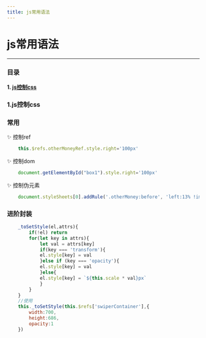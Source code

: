 ```yaml
---
title: js常用语法
---
```



# js常用语法

----
### 目录
**1. [js控制css](#jump1)**   


### <span id="jump1">1.js控制css</span>
### 常用
:sparkles: 控制ref
``` js
    this.$refs.otherMoneyRef.style.right='100px'
```
:sparkles: 控制dom
``` js
    document.getElementById("box1").style.right='100px'
```
:sparkles: 控制伪元素
``` js
    document.styleSheets[0].addRule('.otherMoney:before', 'left:13% !important');
```
### 进阶封装
``` js
    _toSetStyle(el,attrs){
        if(!el) return
        for(let key in attrs){
            let val = attrs[key]
            if(key === 'transform'){
            el.style[key] = val
            }else if (key === 'opacity'){
            el.style[key] = val
            }else{
            el.style[key] = `${this.scale * val}px`
            }
        }
    }
    //使用
    this._toSetStyle(this.$refs['swiperContainer'],{
        width:700,
        height:686,
        opacity:1
    })
```